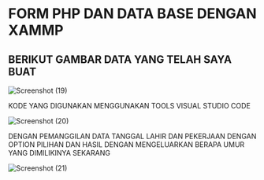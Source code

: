 # FORM PHP DAN DATA BASE DENGAN XAMMP


## BERIKUT GAMBAR DATA YANG TELAH SAYA BUAT
![Screenshot (19)](https://user-images.githubusercontent.com/92739297/227059766-3bf0a319-c3f9-4d85-a52d-a565951fc73e.png)

KODE YANG DIGUNAKAN MENGGUNAKAN TOOLS VISUAL STUDIO CODE


![Screenshot (20)](https://user-images.githubusercontent.com/92739297/227059896-c1629577-ed32-424f-9179-4ca98a97ba46.png)

DENGAN PEMANGGILAN DATA TANGGAL LAHIR DAN PEKERJAAN DENGAN OPTION PILIHAN DAN HASIL DENGAN MENGELUARKAN BERAPA UMUR YANG DIMILIKINYA SEKARANG

![Screenshot (21)](https://user-images.githubusercontent.com/92739297/227060140-a0fb3c55-1c7c-4408-9017-427ecbddf208.png)